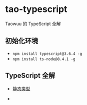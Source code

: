 # tao-typescript
Taowuu 的 TypeScript 全解

## 初始化环境
- `npm install typescript@3.6.4 -g`
- `npm install ts-node@8.4.1 -g`

## TypeScript 全解
- [静态类型](https://github.com/taowuu/tao-typescript/tree/%E9%9D%99%E6%80%81%E7%B1%BB%E5%9E%8B)

- []()